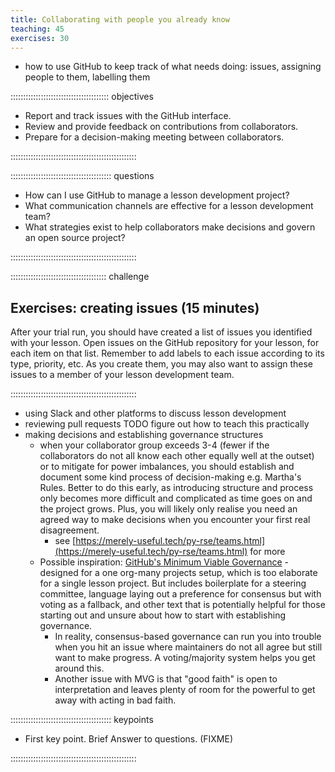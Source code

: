 ```yaml
---
title: Collaborating with people you already know
teaching: 45
exercises: 30
---
```


- how to use GitHub to keep track of what needs doing: issues, assigning people to them, labelling them

::::::::::::::::::::::::::::::::::::::: objectives

- Report and track issues with the GitHub interface.
- Review and provide feedback on contributions from collaborators.
- Prepare for a decision-making meeting between collaborators.

::::::::::::::::::::::::::::::::::::::::::::::::::

:::::::::::::::::::::::::::::::::::::::: questions

- How can I use GitHub to manage a lesson development project?
- What communication channels are effective for a lesson development team?
- What strategies exist to help collaborators make decisions and govern an open source project?

::::::::::::::::::::::::::::::::::::::::::::::::::

::::::::::::::::::::::::::::::::::::::  challenge

## Exercises: creating issues (15 minutes)

After your trial run,
you should have created a list of issues you identified with your lesson.
Open issues on the GitHub repository for your lesson,
for each item on that list.
Remember to add labels to each issue according to its type, priority, etc.
As you create them,
you may also want to assign these issues to a member of your lesson development team.


::::::::::::::::::::::::::::::::::::::::::::::::::

- using Slack and other platforms to discuss lesson development
- reviewing pull requests TODO figure out how to teach this practically
- making decisions and establishing governance structures
  - when your collaborator group exceeds 3-4 (fewer if the collaborators do not all know each other equally well at the outset) or to mitigate for power imbalances, you should establish and document some kind process of decision-making e.g. Martha's Rules. Better to do this early, as introducing structure and process only becomes more difficult and complicated as time goes on and the project grows. Plus, you will likely only realise you need an agreed way to make decisions when you encounter your first real disagreement.
    - see [https://merely-useful.tech/py-rse/teams.html](https://merely-useful.tech/py-rse/teams.html) for more
  - Possible inspiration: [GitHub's Minimum Viable Governance](https://github.com/github/MVG) - designed for a one org-many projects setup, which is too elaborate for a single lesson project. But includes boilerplate for a steering committee, language laying out a preference for consensus but with voting as a fallback, and other text that is potentially helpful for those starting out and unsure about how to start with establishing governance.
    - In reality, consensus-based governance can run you into trouble when you hit an issue where maintainers do not all agree but still want to make progress. A voting/majority system helps you get around this.
    - Another issue with MVG is that "good faith" is open to interpretation and leaves plenty of room for the powerful to get away with acting in bad faith.



:::::::::::::::::::::::::::::::::::::::: keypoints

- First key point. Brief Answer to questions. (FIXME)

::::::::::::::::::::::::::::::::::::::::::::::::::


